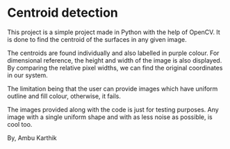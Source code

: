 # Centroid detection
This project is a simple project made in Python with the help of OpenCV.
It is done to find the centroid of the surfaces in any given image.

The centroids are found individually and also labelled in purple colour. For dimensional reference, the height and width of the image is also displayed. By comparing the relative pixel widths, we can find the original coordinates in our system.

The limitation being that the user can provide images which have uniform outline and fill colour, otherwise, it fails.

The images provided along with the code is just for testing purposes. Any image with a single uniform shape and with as less noise as possible, is cool too.

By,
Ambu Karthik
